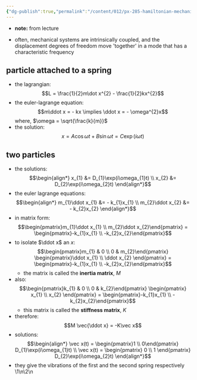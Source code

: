 ```yaml
---
{"dg-publish":true,"permalink":"/content/012/px-285-hamiltonian-mechanics-and-fluid-dynamics/g-normal-modes-and-small-oscillations/px-285-g3-derivation-from-examples/","created":"2024-11-25T10:50:32.000+00:00","updated":"2024-11-26T12:59:01.087+00:00"}
---
```


- **note:** from lecture

- often, mechanical systems are intrinsically coupled, and the displacement degrees of freedom move 'together' in a mode that has a characteristic frequency
## particle attached to a spring
- the lagrangian: 
$$L = \frac{1}{2}m\dot x^{2} - \frac{1}{2}kx^{2}$$
- the euler-lagrange equation: 
$$m\ddot x = - kx \implies \ddot x = - \omega^{2}x$$
	where, $\omega = \sqrt{\frac{k}{m}}$ 
- the solution: 
$$x = A\cos\omega t + B\sin\omega t = C\exp(i\omega t)$$
## two particles 
- the solutions: 
$$\begin{align*}
	x_{1} &= D_{1}\exp(i\omega_{1}t) \\
	x_{2} &= D_{2}\exp(i\omega_{2}t) 
\end{align*}$$
- the euler lagrange equations: 
$$\begin{align*}
	m_{1}\ddot x_{1} &= - k_{1}x_{1} \\
	m_{2}\ddot x_{2} &= - k_{2}x_{2} 
\end{align*}$$
- in matrix form: 
$$\begin{pmatrix}m_{1}\ddot x_{1} \\ m_{2}\ddot x_{2}\end{pmatrix} = \begin{pmatrix}-k_{1}x_{1} \\ -k_{2}x_{2}\end{pmatrix}$$
- to isolate $\ddot x$ an $x:$ 
$$\begin{pmatrix}m_{1} & 0 \\ 0 & m_{2}\end{pmatrix} \begin{pmatrix}\ddot x_{1} \\ \ddot x_{2} \end{pmatrix} = \begin{pmatrix}-k_{1}x_{1} \\ -k_{2}x_{2}\end{pmatrix}$$
	- the matrix is called the **inertia matrix**, $M$
- also: 
$$\begin{pmatrix}k_{1} & 0 \\ 0 & k_{2}\end{pmatrix} \begin{pmatrix} x_{1} \\ x_{2} \end{pmatrix} = \begin{pmatrix}-k_{1}x_{1} \\ -k_{2}x_{2}\end{pmatrix}$$
	- this matrix is called the **stiffness matrix**, $K$
- therefore: 
$$M \vec{\ddot x}  = -K\vec x$$
- solutions: 
$$\begin{align*}
	\vec x(t) = \begin{pmatrix}1 \\ 0\end{pmatrix} D_{1}\exp(i\omega_{1}t) \\
	\vec x(t) = \begin{pmatrix} 0 \\ 1 \end{pmatrix} D_{2}\exp(i\omega_{2}t)
\end{align*}$$
- they give the vibrations of the first and the second spring respectively
\1\n\2\n